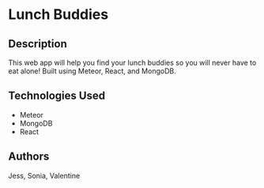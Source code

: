 # Lunch Buddies
## Description
This web app will help you find your lunch buddies so you will never have to eat alone! Built using Meteor, React, and MongoDB.

## Technologies Used
- Meteor
- MongoDB
- React

## Authors
Jess, Sonia, Valentine
